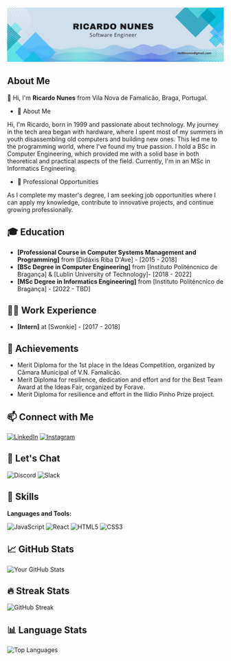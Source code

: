 ![Your Banner Image](https://github.com/ratrick-dev/ratrick-dev/blob/main/fundo3%20linkedin.jpg) <!-- You can create a custom banner using tools like Canva -->

## About Me

👋 Hi, I'm **Ricardo Nunes** from Vila Nova de Famalicão, Braga, Portugal.

- 💬 About Me

Hi, I'm Ricardo, born in 1999 and passionate about technology. 
My journey in the tech area began with hardware, where I spent most of my summers in youth disassembling old computers and building new ones. This led me to the programming world, where I've found my true passion.
I hold a BSc in Computer Engineering, which provided me with a solid base in both theoretical and practical aspects of the field. Currently, I'm in an MSc in Informatics Engineering.

- 💼 Professional Opportunities

As I complete my master's degree, I am seeking job opportunities where I can apply my knowledge, contribute to innovative projects, and continue growing professionally.

## 🎓 Education

- **[Professional Course in Computer Systems Management and Programming]** from [Didáxis Riba D'Ave] - [2015 - 2018]
- **[BSc Degree in Computer Engineering]** from [Instituto Politéncnico de Bragança] & [Lublin University of Technology]- [2018 - 2022]
- **[MSc Degree in Informatics Engineering]** from [Instituto Politéncnico de Bragança] - [2022 - TBD]

## 👨‍💻 Work Experience

- **[Intern]** at [Swonkie] - [2017 - 2018]

## 🏅 Achievements

- Merit Diploma for the 1st place in the Ideas Competition, organized by Câmara Municipal of V.N. Famalicão.
- Merit Diploma for resilience, dedication and effort and for the Best Team Award at the Ideas Fair, organized by Forave.
- Merit Diploma for resilience and effort in the Ilídio Pinho Prize project.

## 📫 Connect with Me

[![LinkedIn](https://img.shields.io/badge/-LinkedIn-000?&logo=LinkedIn)](https://www.linkedin.com/in/rtkricardonunes/)
[![Instagram](https://img.shields.io/badge/-Instagram-000?&logo=Instagram)](https://instagram.com/rtkricardonunes)

## 💬 Let's Chat

![Discord](https://img.shields.io/badge/-Discord-000?&logo=Discord)
![Slack](https://img.shields.io/badge/-Slack-000?&logo=Slack)

<!--## 📚 Certifications

- [Certification Name](https://linktocertification.com)
- [Certification Name](https://linktocertification.com)
-->

## 🚀 Skills

**Languages and Tools:**

![JavaScript](https://img.shields.io/badge/-JavaScript-000?&logo=JavaScript)
![React](https://img.shields.io/badge/-React-000?&logo=React)
![HTML5](https://img.shields.io/badge/-HTML5-000?&logo=HTML5)
![CSS3](https://img.shields.io/badge/-CSS3-000?&logo=CSS3)

<!-- Add more as per your skill set -->


## 📈 GitHub Stats

![Your GitHub Stats](https://github-readme-stats.vercel.app/api?username=ratrick-dev&show_icons=true&theme=radical)

## 🔥 Streak Stats

![GitHub Streak](https://github-readme-streak-stats.herokuapp.com/?user=ratrick-dev&theme=radical)

<!--## 🏆 GitHub Trophies

![GitHub Trophies](https://github-profile-trophy.vercel.app/?username=ratrick-dev&theme=radical)-->

## 📊 Language Stats

![Top Languages](https://github-readme-stats.vercel.app/api/top-langs/?username=ratrick-dev&layout=compact&theme=radical)

<!--
## 🛠️ Projects

### [Project Name](https://github.com/yourusername/projectname)
[![ReadMe Card](https://github-readme-stats.vercel.app/api/pin/?username=yourusername&repo=projectname&theme=radical)](https://github.com/yourusername/projectname)

Description: Brief description of the project.

### [Project Name](https://github.com/yourusername/projectname)
[![ReadMe Card](https://github-readme-stats.vercel.app/api/pin/?username=yourusername&repo=projectname&theme=radical)](https://github.com/yourusername/projectname)

Description: Brief description of the project.
-->

<!-- Add more projects as needed -->


<!--## 📜 Licenses & Certifications

- **[Certification Name]** by [Issuing Organization] - [Year]
  - Brief description or achievements related to the certification.

## 💼 Portfolio

Check out my portfolio [here](https://yourportfolio.com).-->
